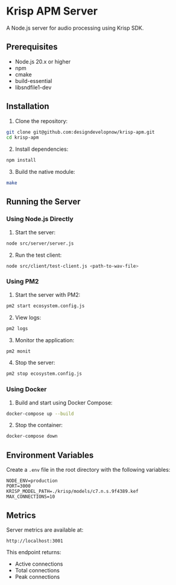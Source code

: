 # Krisp APM Server

A Node.js server for audio processing using Krisp SDK.

## Prerequisites

- Node.js 20.x or higher
- npm
- cmake
- build-essential
- libsndfile1-dev

## Installation

1. Clone the repository:
```bash
git clone git@github.com:designdevelopnow/krisp-apm.git
cd krisp-apm
```

2. Install dependencies:
```bash
npm install
```

3. Build the native module:
```bash
make
```

## Running the Server

### Using Node.js Directly

1. Start the server:
```bash
node src/server/server.js
```

2. Run the test client:
```bash
node src/client/test-client.js <path-to-wav-file>
```

### Using PM2

1. Start the server with PM2:
```bash
pm2 start ecosystem.config.js
```

2. View logs:
```bash
pm2 logs
```

3. Monitor the application:
```bash
pm2 monit
```

4. Stop the server:
```bash
pm2 stop ecosystem.config.js
```

### Using Docker

1. Build and start using Docker Compose:
```bash
docker-compose up --build
```

2. Stop the container:
```bash
docker-compose down
```

## Environment Variables

Create a `.env` file in the root directory with the following variables:

```env
NODE_ENV=production
PORT=3000
KRISP_MODEL_PATH=./krisp/models/c7.n.s.9f4389.kef
MAX_CONNECTIONS=10
```

## Metrics

Server metrics are available at:
```
http://localhost:3001
```

This endpoint returns:
- Active connections
- Total connections
- Peak connections
